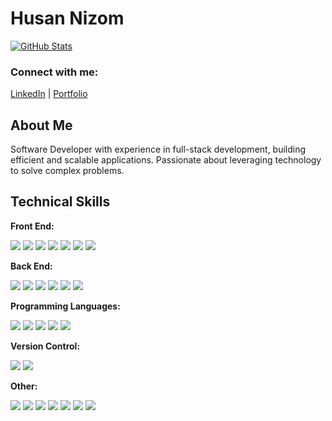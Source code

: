 # Husan Nizom

[![GitHub Stats](https://github-readme-stats.vercel.app/api?username=yourusername&show_icons=true&theme=radical)](https://github.com/yourusername)

### Connect with me:

[LinkedIn](https://www.linkedin.com/in/yourlinkedinprofile) | [Portfolio](https://yourportfolio.com)

## About Me

Software Developer with experience in full-stack development, building efficient and scalable applications. Passionate about leveraging technology to solve complex problems.

## Technical Skills

**Front End:**

<img src="https://img.shields.io/badge/HTML5-E34F26?style=for-the-badge&logo=html5&logoColor=white" />  <img src="https://img.shields.io/badge/CSS3-1572B6?style=for-the-badge&logo=css3&logoColor=white" />  <img src="https://img.shields.io/badge/Sass-CC6699?style=for-the-badge&logo=sass&logoColor=white" />  <img src="https://img.shields.io/badge/Bootstrap-563D7C?style=for-the-badge&logo=bootstrap&logoColor=white" />  <img src="https://img.shields.io/badge/Tailwind_CSS-38B2AC?style=for-the-badge&logo=tailwind-css&logoColor=white" />  <img src="https://img.shields.io/badge/React-61DAFB?style=for-the-badge&logo=react&logoColor=white" />  <img src="https://img.shields.io/badge/Next.js-000000?style=for-the-badge&logo=next.js&logoColor=white" />

**Back End:**

<img src="https://img.shields.io/badge/Node.js-339933?style=for-the-badge&logo=node.js&logoColor=white" />  <img src="https://img.shields.io/badge/Express.js-000000?style=for-the-badge&logo=express&logoColor=white" />  <img src="https://img.shields.io/badge/Flask-000000?style=for-the-badge&logo=flask&logoColor=white" />  <img src="https://img.shields.io/badge/Spring-6DB33F?style=for-the-badge&logo=spring&logoColor=white" />  <img src="https://img.shields.io/badge/MySQL-4479A1?style=for-the-badge&logo=mysql&logoColor=white" />  <img src="https://img.shields.io/badge/MongoDB-47A248?style=for-the-badge&logo=mongodb&logoColor=white" />

**Programming Languages:**

<img src="https://img.shields.io/badge/JavaScript-F7DF1E?style=for-the-badge&logo=javascript&logoColor=black" />  <img src="https://img.shields.io/badge/Python-3776AB?style=for-the-badge&logo=python&logoColor=white" />  <img src="https://img.shields.io/badge/Java-007396?style=for-the-badge&logo=java&logoColor=white" />  <img src="https://img.shields.io/badge/C%2FC++-00599C?style=for-the-badge&logo=c%2B%2B&logoColor=white" />  <img src="https://img.shields.io/badge/Kotlin-00A2E4?style=for-the-badge&logo=kotlin&logoColor=white" />

**Version Control:**

<img src="https://img.shields.io/badge/Git-F05032?style=for-the-badge&logo=git&logoColor=white" />  <img src="https://img.shields.io/badge/GitHub-181717?style=for-the-badge&logo=github&logoColor=white" />

**Other:**

<img src="https://img.shields.io/badge/REST_API-000000?style=for-the-badge&logo=rest-api&logoColor=white" />  <img src="https://img.shields.io/badge/GraphQL-E535AB?style=for-the-badge&logo=graphql&logoColor=white" /> <img src="https://img.shields.io/badge/Google_Cloud-4285F4?style=for-the-badge&logo=google-cloud&logoColor=white" />  <img src="https://img.shields.io/badge/Heroku-430098?style=for-the-badge&logo=heroku&logoColor=white" />  <img src="https://img.shields.io/badge/Firebase-FFCA28?style=for-the-badge&logo=firebase&logoColor=white" />  <img src="https://img.shields.io/badge/Docker-2496ED?style=for-the-badge&logo=docker&logoColor=white" />  <img src="https://img.shields.io/badge/Jenkins-D36158?style=for-the-badge&logo=jenkins&logoColor=white" />
